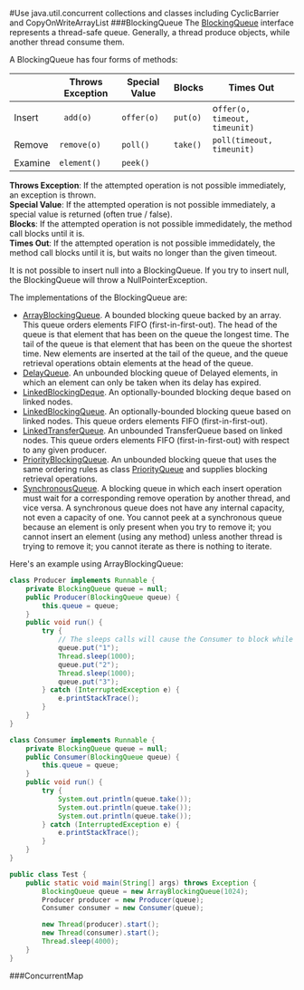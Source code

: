 #Use java.util.concurrent collections and classes including CyclicBarrier and CopyOnWriteArrayList
###BlockingQueue
The [BlockingQueue](https://docs.oracle.com/javase/8/docs/api/java/util/concurrent/BlockingQueue.html) interface represents a thread-safe queue. Generally, a thread produce objects, while another thread consume them.

A BlockingQueue has four forms of methods:

| | Throws Exception |	Special Value |	Blocks |	Times Out |
|----|--------|-----------|----------|-------|
|Insert |` add(o)` | `offer(o)` | `put(o)` | o`ffer(o, timeout, timeunit)`|
|Remove | `remove(o)` | `poll()` | `take()` | `poll(timeout, timeunit)`|
|Examine | `element()`| `peek()` |  |  |

**Throws Exception**: If the attempted operation is not possible immediately, an exception is thrown.  
**Special Value**: If the attempted operation is not possible immediately, a special value is returned (often true / false).  
**Blocks**: If the attempted operation is not possible immedidately, the method call blocks until it is.  
**Times Out**: If the attempted operation is not possible immedidately, the method call blocks until it is, but waits no longer than the given timeout.

It is not possible to insert null into a BlockingQueue. If you try to insert null, the BlockingQueue will throw a NullPointerException.

The implementations of the BlockingQueue are:
* [ArrayBlockingQueue](https://docs.oracle.com/javase/8/docs/api/java/util/concurrent/ArrayBlockingQueue.html). A bounded blocking queue backed by an array. This queue orders elements FIFO (first-in-first-out). The head of the queue is that element that has been on the queue the longest time. The tail of the queue is that element that has been on the queue the shortest time. New elements are inserted at the tail of the queue, and the queue retrieval operations obtain elements at the head of the queue.  
* [DelayQueue](https://docs.oracle.com/javase/8/docs/api/java/util/concurrent/DelayQueue.html). An unbounded blocking queue of Delayed elements, in which an element can only be taken when its delay has expired.  
* [LinkedBlockingDeque](https://docs.oracle.com/javase/8/docs/api/java/util/concurrent/LinkedBlockingDeque.html). An optionally-bounded blocking deque based on linked nodes.  
* [LinkedBlockingQueue](https://docs.oracle.com/javase/8/docs/api/java/util/concurrent/LinkedBlockingQueue.html). An optionally-bounded blocking queue based on linked nodes. This queue orders elements FIFO (first-in-first-out).  
* [LinkedTransferQueue](https://docs.oracle.com/javase/8/docs/api/java/util/concurrent/LinkedTransferQueue.html). An unbounded TransferQueue based on linked nodes. This queue orders elements FIFO (first-in-first-out) with respect to any given producer.  
* [PriorityBlockingQueue](https://docs.oracle.com/javase/8/docs/api/java/util/concurrent/PriorityBlockingQueue.html). An unbounded blocking queue that uses the same ordering rules as class [PriorityQueue](https://docs.oracle.com/javase/8/docs/api/java/util/PriorityQueue.html) and supplies blocking retrieval operations.  
* [SynchronousQueue](https://docs.oracle.com/javase/8/docs/api/java/util/concurrent/SynchronousQueue.html). A blocking queue in which each insert operation must wait for a corresponding remove operation by another thread, and vice versa. A synchronous queue does not have any internal capacity, not even a capacity of one. You cannot peek at a synchronous queue because an element is only present when you try to remove it; you cannot insert an element (using any method) unless another thread is trying to remove it; you cannot iterate as there is nothing to iterate.

Here's an example using ArrayBlockingQueue:
````java
class Producer implements Runnable {
    private BlockingQueue queue = null;
    public Producer(BlockingQueue queue) {
        this.queue = queue;
    }
    public void run() {
        try {
            // The sleeps calls will cause the Consumer to block while waiting for objects in the queue.
            queue.put("1");
            Thread.sleep(1000);
            queue.put("2");
            Thread.sleep(1000);
            queue.put("3");
        } catch (InterruptedException e) {
            e.printStackTrace();
        }
    }
}

class Consumer implements Runnable {
    private BlockingQueue queue = null;
    public Consumer(BlockingQueue queue) {
        this.queue = queue;
    }
    public void run() {
        try {
            System.out.println(queue.take());
            System.out.println(queue.take());
            System.out.println(queue.take());
        } catch (InterruptedException e) {
            e.printStackTrace();
        }
    }
}

public class Test {
    public static void main(String[] args) throws Exception {
        BlockingQueue queue = new ArrayBlockingQueue(1024);
        Producer producer = new Producer(queue);
        Consumer consumer = new Consumer(queue);

        new Thread(producer).start();
        new Thread(consumer).start();
        Thread.sleep(4000);
    }
}
````
###ConcurrentMap
